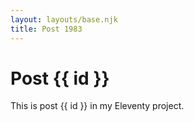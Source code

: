 ```yaml
---
layout: layouts/base.njk
title: Post 1983
---
```


# Post {{ id }}

This is post {{ id }} in my Eleventy project.
